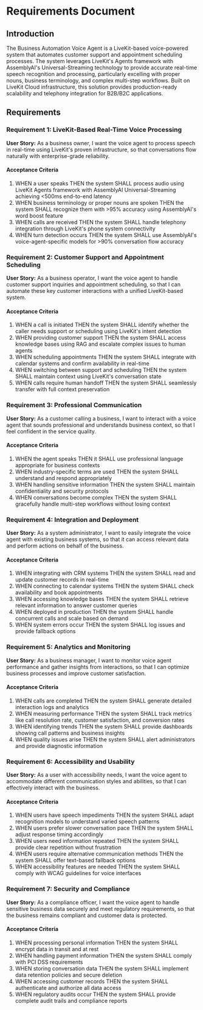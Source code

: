 # Requirements Document

## Introduction

The Business Automation Voice Agent is a LiveKit-based voice-powered system that automates customer support and appointment scheduling processes. The system leverages LiveKit's Agents framework with AssemblyAI's Universal-Streaming technology to provide accurate real-time speech recognition and processing, particularly excelling with proper nouns, business terminology, and complex multi-step workflows. Built on LiveKit Cloud infrastructure, this solution provides production-ready scalability and telephony integration for B2B/B2C applications.

## Requirements

### Requirement 1: LiveKit-Based Real-Time Voice Processing

**User Story:** As a business owner, I want the voice agent to process speech in real-time using LiveKit's proven infrastructure, so that conversations flow naturally with enterprise-grade reliability.

#### Acceptance Criteria

1. WHEN a user speaks THEN the system SHALL process audio using LiveKit Agents framework with AssemblyAI Universal-Streaming achieving <500ms end-to-end latency
2. WHEN business terminology or proper nouns are spoken THEN the system SHALL recognize them with >95% accuracy using AssemblyAI's word boost feature
3. WHEN calls are received THEN the system SHALL handle telephony integration through LiveKit's phone system connectivity
4. WHEN turn detection occurs THEN the system SHALL use AssemblyAI's voice-agent-specific models for >90% conversation flow accuracy

### Requirement 2: Customer Support and Appointment Scheduling

**User Story:** As a business operator, I want the voice agent to handle customer support inquiries and appointment scheduling, so that I can automate these key customer interactions with a unified LiveKit-based system.

#### Acceptance Criteria

1. WHEN a call is initiated THEN the system SHALL identify whether the caller needs support or scheduling using LiveKit's intent detection
2. WHEN providing customer support THEN the system SHALL access knowledge bases using RAG and escalate complex issues to human agents
3. WHEN scheduling appointments THEN the system SHALL integrate with calendar systems and confirm availability in real-time
4. WHEN switching between support and scheduling THEN the system SHALL maintain context using LiveKit's conversation state
5. WHEN calls require human handoff THEN the system SHALL seamlessly transfer with full context preservation

### Requirement 3: Professional Communication

**User Story:** As a customer calling a business, I want to interact with a voice agent that sounds professional and understands business context, so that I feel confident in the service quality.

#### Acceptance Criteria

1. WHEN the agent speaks THEN it SHALL use professional language appropriate for business contexts
2. WHEN industry-specific terms are used THEN the system SHALL understand and respond appropriately
3. WHEN handling sensitive information THEN the system SHALL maintain confidentiality and security protocols
4. WHEN conversations become complex THEN the system SHALL gracefully handle multi-step workflows without losing context

### Requirement 4: Integration and Deployment

**User Story:** As a system administrator, I want to easily integrate the voice agent with existing business systems, so that it can access relevant data and perform actions on behalf of the business.

#### Acceptance Criteria

1. WHEN integrating with CRM systems THEN the system SHALL read and update customer records in real-time
2. WHEN connecting to calendar systems THEN the system SHALL check availability and book appointments
3. WHEN accessing knowledge bases THEN the system SHALL retrieve relevant information to answer customer queries
4. WHEN deployed in production THEN the system SHALL handle concurrent calls and scale based on demand
5. WHEN system errors occur THEN the system SHALL log issues and provide fallback options

### Requirement 5: Analytics and Monitoring

**User Story:** As a business manager, I want to monitor voice agent performance and gather insights from interactions, so that I can optimize business processes and improve customer satisfaction.

#### Acceptance Criteria

1. WHEN calls are completed THEN the system SHALL generate detailed interaction logs and analytics
2. WHEN measuring performance THEN the system SHALL track metrics like call resolution rate, customer satisfaction, and conversion rates
3. WHEN identifying trends THEN the system SHALL provide dashboards showing call patterns and business insights
4. WHEN quality issues arise THEN the system SHALL alert administrators and provide diagnostic information

### Requirement 6: Accessibility and Usability

**User Story:** As a user with accessibility needs, I want the voice agent to accommodate different communication styles and abilities, so that I can effectively interact with the business.

#### Acceptance Criteria

1. WHEN users have speech impediments THEN the system SHALL adapt recognition models to understand varied speech patterns
2. WHEN users prefer slower conversation pace THEN the system SHALL adjust response timing accordingly
3. WHEN users need information repeated THEN the system SHALL provide clear repetition without frustration
4. WHEN users require alternative communication methods THEN the system SHALL offer text-based fallback options
5. WHEN accessibility features are needed THEN the system SHALL comply with WCAG guidelines for voice interfaces

### Requirement 7: Security and Compliance

**User Story:** As a compliance officer, I want the voice agent to handle sensitive business data securely and meet regulatory requirements, so that the business remains compliant and customer data is protected.

#### Acceptance Criteria

1. WHEN processing personal information THEN the system SHALL encrypt data in transit and at rest
2. WHEN handling payment information THEN the system SHALL comply with PCI DSS requirements
3. WHEN storing conversation data THEN the system SHALL implement data retention policies and secure deletion
4. WHEN accessing customer records THEN the system SHALL authenticate and authorize all data access
5. WHEN regulatory audits occur THEN the system SHALL provide complete audit trails and compliance reports

